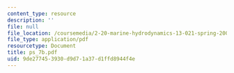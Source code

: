 ```yaml
---
content_type: resource
description: ''
file: null
file_location: /coursemedia/2-20-marine-hydrodynamics-13-021-spring-2005/9de277453930d9d71a37d1ffd8944f4e_ps_7b.pdf
file_type: application/pdf
resourcetype: Document
title: ps_7b.pdf
uid: 9de27745-3930-d9d7-1a37-d1ffd8944f4e
---
```

